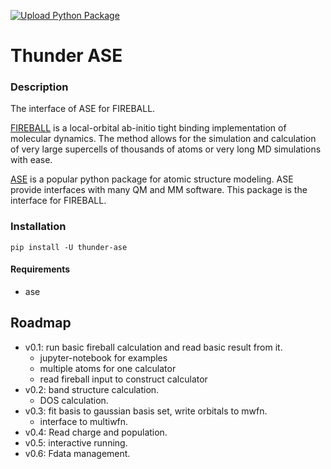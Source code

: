 [![Upload Python Package](https://github.com/thunder-dft/thunder-ase/actions/workflows/python-publish.yml/badge.svg)](https://github.com/thunder-dft/thunder-ase/actions/workflows/python-publish.yml)

# Thunder ASE

### Description
The interface of ASE for FIREBALL.  

[FIREBALL](https://sites.google.com/site/fireballofficialsite/) is a local-orbital ab-initio tight binding implementation of  molecular dynamics. The method allows for the simulation and calculation of very large supercells of thousands of atoms or very long MD  simulations with ease.

[ASE](https://wiki.fysik.dtu.dk/ase/index.html) is a popular python package for atomic structure modeling. ASE provide interfaces with many QM and MM software. This package is the interface for FIREBALL. 

### Installation

`pip install -U thunder-ase`

#### Requirements

* ase

## Roadmap

* v0.1: run basic fireball calculation and read basic result from it.
  * jupyter-notebook for examples
  * multiple atoms for one calculator
  * read fireball input to construct calculator
* v0.2: band structure calculation.
  * DOS calculation.
* v0.3: fit basis to gaussian basis set, write orbitals to mwfn.
  * interface to multiwfn.
* v0.4: Read charge and population.
* v0.5: interactive running.
* v0.6: Fdata management.
